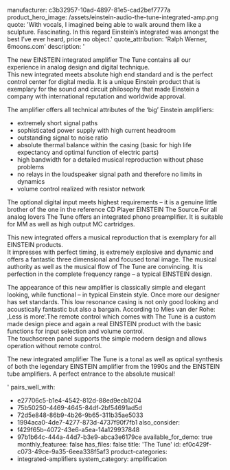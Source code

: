 manufacturer: c3b32957-10ad-4897-81e5-cad2bef7777a
product_hero_image: /assets/einstein-audio-the-tune-integrated-amp.png
quote: 'With vocals, I imagined being able to walk around them like a sculpture. Fascinating. In this regard Einstein’s integrated was amongst the best I’ve ever heard, price no object.'
quote_attribution: 'Ralph Werner, 6moons.com'
description: '<p>The new EINSTEIN integrated amplifier The Tune contains all our experience in analog design and digital technique.<br>This new integrated meets absolute high end standard and is the perfect control center for digital media. It is a unique Einstein product that is exemplary for the sound and circuit philosophy that made Einstein a company with international reputation and worldwide approval.</p><p>The amplifier offers all technical attributes of the ‘big’ Einstein amplifiers:</p><ul><li>extremely short signal paths</li><li>sophisticated power supply with high current headroom</li><li>outstanding signal to noise ratio</li><li>absolute thermal balance within the casing (basic for high life expectancy and optimal function of electric parts)</li><li>high bandwidth for a detailed musical reproduction without phase problems</li><li>no relays in the loudspeaker signal path and therefore no limits in dynamics</li><li>volume control realized with resistor network</li></ul><p>The optional digital input meets highest requirements – it is a genuine little brother of the one in the reference CD Player EINSTEIN The Source.For all analog lovers The Tune offers an integrated phono preamplifier. It is suitable for MM as well as high output MC cartridges.</p><p>This new integrated offers a musical reproduction that is exemplary for all EINSTEIN products.<br>It impresses with perfect timing, is extremely explosive and dynamic and offers a fantastic three dimensional and focused tonal image. The musical authority as well as the musical flow of The Tune are convincing. It is perfection in the complete frequency range – a typical EINSTEIN design.</p><p>The appearance of this new amplifier is classically simple and elegant looking, while functional – in typical Einstein style. Once more our designer has set standards. This low resonance casing is not only good looking and acoustically fantastic but also a bargain. According to Mies van der Rohe: ‚Less is more‘.The remote control which comes with The Tune is a custom made design piece and again a real EINSTEIN product with the basic functions for input selection and volume control.<br>The touchscreen panel supports the simple modern design and allows operation without remote control.</p><p>The new integrated amplifier The Tune is a tonal as well as optical synthesis of both the legendary EINSTEIN amplifier from the 1990s and the EINSTEIN tube amplifiers. A perfect entrance to the absolute musical!</p>'
pairs_well_with:
  - e27706c5-b1e4-4542-812d-88ed9ecb1204
  - 75b50250-4469-4645-84df-2bf54691ad5d
  - 72d5e848-86b9-4b26-9b65-311b35ae5033
  - 1994aca0-4de7-4277-873d-4737f90f7fb1
also_consider:
  - f429f65b-4072-43e6-a5ea-14a129937848
  - 97b1b64c-444a-44d7-b3e9-abca3e6179ce
available_for_demo: true
monthly_featuree: false
has_files: false
title: 'The Tune'
id: ef0c429f-c073-49ce-9a35-6eea338f5af3
product-categories:
  - integrated-amplifiers
system_category: amplification
